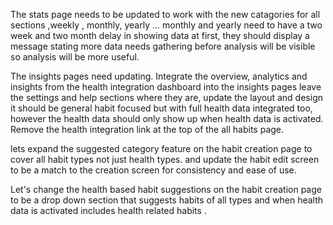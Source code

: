 The stats page needs to be updated to work with the new catagories for all sections ,weekly , monthly, yearly ... monthly and yearly need to have a two week and two month delay in showing data at first, they should display a message stating more data needs gathering before analysis will be visible so analysis will be more useful.


The insights pages need updating. Integrate the overview, analytics and insights from the health integration dashboard into the insights pages leave the settings and help sections where they are, update the layout and design it should be general habit focused but with full health data integrated too, however the health data should only show up when health data is activated. Remove the health integration link at the top of the all habits page.


lets expand the suggested category feature on the habit creation page to cover all habit types not just health types. and update the habit edit screen to be a match to the creation screen for consistency and ease of use.

Let's change the health based habit suggestions on the habit creation page to be a drop down section that suggests habits of all types and when health data is activated includes health related habits .